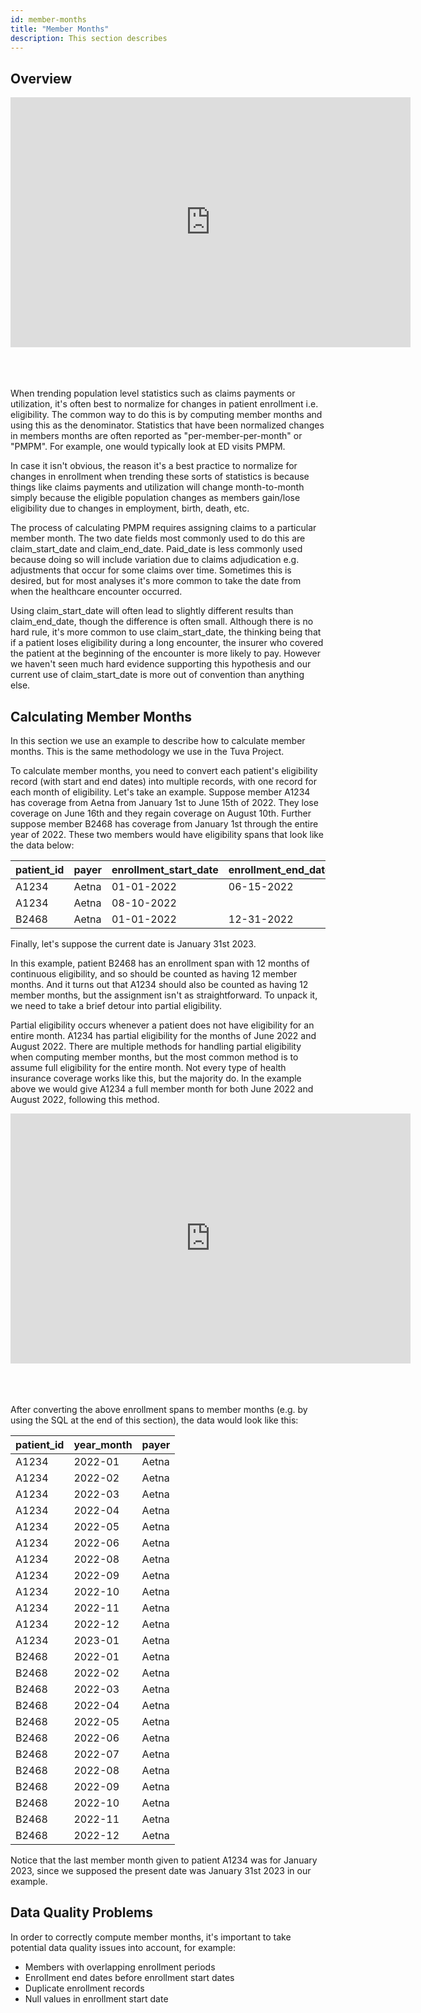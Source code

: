 ```yaml
---
id: member-months
title: "Member Months"
description: This section describes 
---
```


## Overview 
<iframe width="640" height="400" src="https://www.youtube.com/embed/UNjUwevyBDk?si=yNpYxe90QLWR81lq" title="YouTube video player" frameborder="0" allow="accelerometer; autoplay; clipboard-write; encrypted-media; gyroscope; picture-in-picture; web-share" allowfullscreen="true"></iframe>
<br></br>
<br></br>

When trending population level statistics such as claims payments or utilization, it's often best to normalize for changes in patient enrollment i.e. eligibility.  The common way to do this is by computing member months and using this as the denominator.  Statistics that have been normalized changes in members months are often reported as "per-member-per-month" or "PMPM".  For example, one would typically look at ED visits PMPM.

In case it isn't obvious, the reason it's a best practice to normalize for changes in enrollment when trending these sorts of statistics is because things like claims payments and utilization will change month-to-month simply because the eligible population changes as members gain/lose eligibility due to changes in employment, birth, death, etc.

The process of calculating PMPM requires assigning claims to a particular member month.  The two date fields most commonly used to do this are claim_start_date and claim_end_date.  Paid_date is less commonly used because doing so will include variation due to claims adjudication e.g. adjustments that occur for some claims over time.  Sometimes this is desired, but for most analyses it's more common to take the date from when the healthcare encounter occurred.

Using claim_start_date will often lead to slightly different results than claim_end_date, though the difference is often small.  Although there is no hard rule, it's more common to use claim_start_date, the thinking being that if a patient loses eligibility during a long encounter, the insurer who covered the patient at the beginning of the encounter is more likely to pay.  However we haven't seen much hard evidence supporting this hypothesis and our current use of claim_start_date is more out of convention than anything else.

## Calculating Member Months

In this section we use an example to describe how to calculate member months.  This is the same methodology we use in the Tuva Project.  

To calculate member months, you need to convert each patient's eligibility record (with start and end dates) into multiple records, with one record for each month of eligibility.  Let's take an example.  Suppose member A1234 has coverage from Aetna from January 1st to June 15th of 2022.  They lose coverage on June 16th and they regain coverage on August 10th.  Further suppose member B2468 has coverage from January 1st through the entire year of 2022.  These two members would have eligibility spans that look like the data below:

| patient_id | payer | enrollment_start_date | enrollment_end_date |
| --- | --- | --- | --- |
| A1234 | Aetna | 01-01-2022 | 06-15-2022 |
| A1234 | Aetna | 08-10-2022 | |
| B2468 | Aetna | 01-01-2022 | 12-31-2022 |

Finally, let's suppose the current date is January 31st 2023.

In this example, patient B2468 has an enrollment span with 12 months of continuous eligibility, and so should be counted as having 12 member months.  And it turns out that A1234 should also be counted as having 12 member months, but the assignment isn't as straightforward.  To unpack it, we need to take a brief detour into partial eligibility.

Partial eligibility occurs whenever a patient does not have eligibility for an entire month.  A1234 has partial eligibility for the months of June 2022 and August 2022.  There are multiple methods for handling partial eligibility when computing member months, but the most common method is to assume full eligibility for the entire month.  Not every type of health insurance coverage works like this, but the majority do. In the example above we would give A1234 a full member month for both June 2022 and August 2022, following this method.  

<iframe width="640" height="400" src="https://www.youtube.com/embed/y9toS1ErRXE?si=_cNwH7ANDWWQElip" title="YouTube video player" frameborder="0" allow="accelerometer; autoplay; clipboard-write; encrypted-media; gyroscope; picture-in-picture; web-share" allowfullscreen="true"></iframe>
<br></br>
<br></br>

After converting the above enrollment spans to member months (e.g. by using the SQL at the end of this section), the data would look like this:

| patient_id | year_month | payer | 
| --- | --- | --- | 
| A1234 | 2022-01 | Aetna | 
| A1234 | 2022-02 | Aetna | 
| A1234 | 2022-03 | Aetna | 
| A1234 | 2022-04 | Aetna | 
| A1234 | 2022-05 | Aetna | 
| A1234 | 2022-06 | Aetna | 
| A1234 | 2022-08 | Aetna | 
| A1234 | 2022-09 | Aetna | 
| A1234 | 2022-10 | Aetna | 
| A1234 | 2022-11 | Aetna | 
| A1234 | 2022-12 | Aetna | 
| A1234 | 2023-01 | Aetna | 
| B2468 | 2022-01 | Aetna | 
| B2468 | 2022-02 | Aetna | 
| B2468 | 2022-03 | Aetna | 
| B2468 | 2022-04 | Aetna | 
| B2468 | 2022-05 | Aetna | 
| B2468 | 2022-06 | Aetna | 
| B2468 | 2022-07 | Aetna | 
| B2468 | 2022-08 | Aetna | 
| B2468 | 2022-09 | Aetna | 
| B2468 | 2022-10 | Aetna | 
| B2468 | 2022-11 | Aetna | 
| B2468 | 2022-12 | Aetna | 

Notice that the last member month given to patient A1234 was for January 2023, since we supposed the present date was January 31st 2023 in our example.

## Data Quality Problems

In order to correctly compute member months, it's important to take potential data quality issues into account, for example:

- Members with overlapping enrollment periods 
- Enrollment end dates before enrollment start dates
- Duplicate enrollment records
- Null values in enrollment start date
